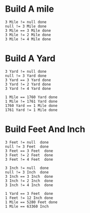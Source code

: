 Build A mile
=============

```
3 Mile != null done
null != 3 Mile done
3 Mile == 3 Mile done
3 Mile != 2 Mile done
3 Mile != 4 Mile done
```


Build A Yard
============

```
3 Yard != null done
null != 3 Yard done
3 Yard == 3 Yard done
3 Yard != 2 Yard done
3 Yard != 4 Yard done

1 Mile == 1760 Yard done
1 Mile != 1761 Yard done
1760 Yard == 1 Mile done
1761 Yard != 1 Mile done
```

Build Feet And Inch
===================

```
3 Feet != null  done
null != 3 Feet  done
3 Feet == 3 Feet  done
3 Feet != 2 Feet  done
3 Feet != 4 Feet  done

3 Inch != null  done
null != 3 Inch  done
3 Inch == 3 Inch  done
3 Inch != 2 Inch  done
3 Inch != 4 Inch  done

1 Yard == 3 Feet  done
1 Feet != 12 Inch done
1 Mile == 5280 Feet done
1 Mile == 63360 Inch
```
